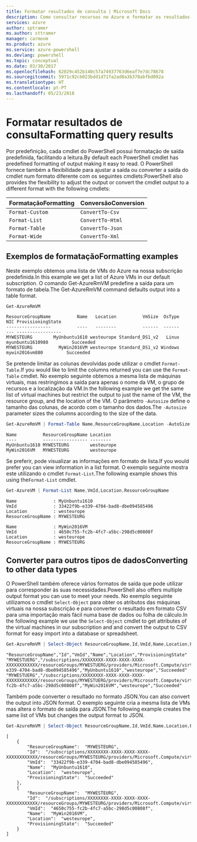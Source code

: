 ```yaml
---
title: Formatar resultados de consulta | Microsoft Docs
description: Como consultar recursos no Azure e formatar os resultados.
services: azure
author: sptramer
ms.author: sttramer
manager: carmonm
ms.product: azure
ms.service: azure-powershell
ms.devlang: powershell
ms.topic: conceptual
ms.date: 03/30/2017
ms.openlocfilehash: 62029c452b140c57a74937763d6eaf7e7dc78678
ms.sourcegitcommit: 5971c92cb023bdd1d71fa2ad0a3b378abfbd092a
ms.translationtype: HT
ms.contentlocale: pt-PT
ms.lasthandoff: 05/23/2018
---
```

# <a name="formatting-query-results"></a><span data-ttu-id="85f39-103">Formatar resultados de consulta</span><span class="sxs-lookup"><span data-stu-id="85f39-103">Formatting query results</span></span>

<span data-ttu-id="85f39-104">Por predefinição, cada cmdlet do PowerShell possui formatação de saída predefinida, facilitando a leitura.</span><span class="sxs-lookup"><span data-stu-id="85f39-104">By default each PowerShell cmdlet has predefined formatting of output making it easy to read.</span></span>  <span data-ttu-id="85f39-105">O PowerShell fornece também a flexibilidade para ajustar a saída ou converter a saída do cmdlet num formato diferente com os seguintes cmdlets:</span><span class="sxs-lookup"><span data-stu-id="85f39-105">PowerShell also provides the flexibility to adjust the output or convert the cmdlet output to a different format with the following cmdlets:</span></span>

| <span data-ttu-id="85f39-106">Formatação</span><span class="sxs-lookup"><span data-stu-id="85f39-106">Formatting</span></span>      | <span data-ttu-id="85f39-107">Conversão</span><span class="sxs-lookup"><span data-stu-id="85f39-107">Conversion</span></span>       |
|-----------------|------------------|
| `Format-Custom` | `ConvertTo-Csv`  |
| `Format-List`   | `ConvertTo-Html` |
| `Format-Table`  | `ConvertTo-Json` |
| `Format-Wide`   | `ConvertTo-Xml`  |

## <a name="formatting-examples"></a><span data-ttu-id="85f39-108">Exemplos de formatação</span><span class="sxs-lookup"><span data-stu-id="85f39-108">Formatting examples</span></span>

<span data-ttu-id="85f39-109">Neste exemplo obtemos uma lista de VMs do Azure na nossa subscrição predefinida.</span><span class="sxs-lookup"><span data-stu-id="85f39-109">In this example we get a list of Azure VMs in our default subscription.</span></span>  <span data-ttu-id="85f39-110">O comando Get-AzureRmVM predefine a saída para um formato de tabela.</span><span class="sxs-lookup"><span data-stu-id="85f39-110">The Get-AzureRmVM command defaults output into a table format.</span></span>

```powershell
Get-AzureRmVM
```

```
ResourceGroupName          Name   Location          VmSize  OsType              NIC ProvisioningState
-----------------          ----   --------          ------  ------              --- -----------------
MYWESTEURG        MyUnbuntu1610 westeurope Standard_DS1_v2   Linux myunbuntu1610980         Succeeded
MYWESTEURG          MyWin2016VM westeurope Standard_DS1_v2 Windows   mywin2016vm880         Succeeded
```

<span data-ttu-id="85f39-111">Se pretende limitar as colunas devolvidas pode utilizar o cmdlet `Format-Table`.</span><span class="sxs-lookup"><span data-stu-id="85f39-111">If you would like to limit the columns returned you can use the `Format-Table` cmdlet.</span></span> <span data-ttu-id="85f39-112">No exemplo seguinte obtemos a mesma lista de máquinas virtuais, mas restringimos a saída para apenas o nome da VM, o grupo de recursos e a localização da VM.</span><span class="sxs-lookup"><span data-stu-id="85f39-112">In the following example we get the same list of virtual machines but restrict the output to just the name of the VM, the resource group, and the location of the VM.</span></span>  <span data-ttu-id="85f39-113">O parâmetro `-Autosize` define o tamanho das colunas, de acordo com o tamanho dos dados.</span><span class="sxs-lookup"><span data-stu-id="85f39-113">The `-Autosize` parameter sizes the columns according to the size of the data.</span></span>

```powershell
Get-AzureRmVM | Format-Table Name,ResourceGroupName,Location -AutoSize
```

```
Name          ResourceGroupName Location
----          ----------------- --------
MyUnbuntu1610 MYWESTEURG        westeurope
MyWin2016VM   MYWESTEURG        westeurope
```

<span data-ttu-id="85f39-114">Se preferir, pode visualizar as informações em formato de lista.</span><span class="sxs-lookup"><span data-stu-id="85f39-114">If you would prefer you can view information in a list format.</span></span> <span data-ttu-id="85f39-115">O exemplo seguinte mostra este utilizando o cmdlet `Format-List`.</span><span class="sxs-lookup"><span data-stu-id="85f39-115">The following example shows this using the`Format-List` cmdlet.</span></span>

```powershell
Get-AzureVM | Format-List Name,VmId,Location,ResourceGroupName
```

```
Name              : MyUnbuntu1610
VmId              : 33422f9b-e339-4704-bad8-dbe094585496
Location          : westeurope
ResourceGroupName : MYWESTEURG

Name              : MyWin2016VM
VmId              : 4650c755-fc2b-4fc7-a5bc-298d5c00808f
Location          : westeurope
ResourceGroupName : MYWESTEURG
```

## <a name="converting-to-other-data-types"></a><span data-ttu-id="85f39-116">Converter para outros tipos de dados</span><span class="sxs-lookup"><span data-stu-id="85f39-116">Converting to other data types</span></span>

<span data-ttu-id="85f39-117">O PowerShell também oferece vários formatos de saída que pode utilizar para corresponder às suas necessidades.</span><span class="sxs-lookup"><span data-stu-id="85f39-117">PowerShell also offers multiple output format you can use to meet your needs.</span></span>  <span data-ttu-id="85f39-118">No exemplo seguinte utilizamos o cmdlet `Select-Object` para obter os atributos das máquinas virtuais na nossa subscrição e para converter o resultado em formato CSV para uma importação mais fácil numa base de dados ou folha de cálculo.</span><span class="sxs-lookup"><span data-stu-id="85f39-118">In the following example we use the `Select-Object` cmdlet to get attributes of the virtual machines in our subscription and and convert the output to CSV format for easy import into a database or spreadsheet.</span></span>

```powershell
Get-AzureRmVM | Select-Object ResourceGroupName,Id,VmId,Name,Location,ProvisioningState | ConvertTo-Csv -NoTypeInformation
```

```
"ResourceGroupName","Id","VmId","Name","Location","ProvisioningState"
"MYWESTUERG","/subscriptions/XXXXXXXX-XXXX-XXXX-XXXX-XXXXXXXXXXXX/resourceGroups/MYWESTUERG/providers/Microsoft.Compute/virtualMachines/MyUnbuntu1610","33422f9b-e339-4704-bad8-dbe094585496","MyUnbuntu1610","westeurope","Succeeded"
"MYWESTUERG","/subscriptions/XXXXXXXX-XXXX-XXXX-XXXX-XXXXXXXXXXXX/resourceGroups/MYWESTUERG/providers/Microsoft.Compute/virtualMachines/MyWin2016VM","4650c755-fc2b-4fc7-a5bc-298d5c00808f","MyWin2016VM","westeurope","Succeeded"
```

<span data-ttu-id="85f39-119">Também pode converter o resultado no formato JSON.</span><span class="sxs-lookup"><span data-stu-id="85f39-119">You can also convert the output into JSON format.</span></span>  <span data-ttu-id="85f39-120">O exemplo seguinte cria a mesma lista de VMs mas altera o formato de saída para JSON.</span><span class="sxs-lookup"><span data-stu-id="85f39-120">The following example creates the same list of VMs but changes the output format to JSON.</span></span>

```powershell
Get-AzureRmVM | Select-Object ResourceGroupName,Id,VmId,Name,Location,ProvisioningState | ConvertTo-Json
```

```
[
    {
        "ResourceGroupName":  "MYWESTEURG",
        "Id":  "/subscriptions/XXXXXXXX-XXXX-XXXX-XXXX-XXXXXXXXXXXX/resourceGroups/MYWESTEURG/providers/Microsoft.Compute/virtualMachines/MyUnbuntu1610",
        "VmId":  "33422f9b-e339-4704-bad8-dbe094585496",
        "Name":  "MyUnbuntu1610",
        "Location":  "westeurope",
        "ProvisioningState":  "Succeeded"
    },
    {
        "ResourceGroupName":  "MYWESTEURG",
        "Id":  "/subscriptions/XXXXXXXX-XXXX-XXXX-XXXX-XXXXXXXXXXXX/resourceGroups/MYWESTEURG/providers/Microsoft.Compute/virtualMachines/MyWin2016VM",
        "VmId":  "4650c755-fc2b-4fc7-a5bc-298d5c00808f",
        "Name":  "MyWin2016VM",
        "Location":  "westeurope",
        "ProvisioningState":  "Succeeded"
    }
]
```
